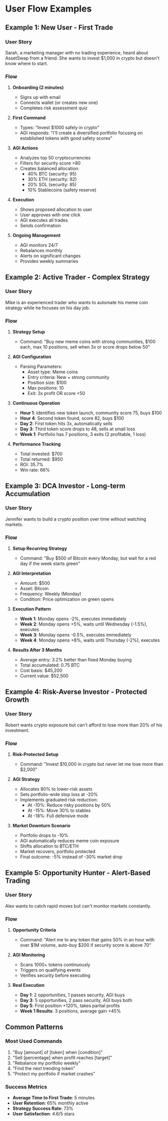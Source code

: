 # User Flow Examples

## Example 1: New User - First Trade

### User Story
Sarah, a marketing manager with no trading experience, heard about AssetSwap from a friend. She wants to invest $1,000 in crypto but doesn't know where to start.

### Flow

1. **Onboarding (2 minutes)**
   - Signs up with email
   - Connects wallet (or creates new one)
   - Completes risk assessment quiz

2. **First Command**
   - Types: "Invest $1000 safely in crypto"
   - AGI responds: "I'll create a diversified portfolio focusing on established tokens with good safety scores"

3. **AGI Actions**
   - Analyzes top 50 cryptocurrencies
   - Filters for security score >80
   - Creates balanced allocation:
     - 40% BTC (security: 95)
     - 30% ETH (security: 92)
     - 20% SOL (security: 85)
     - 10% Stablecoins (safety reserve)

4. **Execution**
   - Shows proposed allocation to user
   - User approves with one click
   - AGI executes all trades
   - Sends confirmation

5. **Ongoing Management**
   - AGI monitors 24/7
   - Rebalances monthly
   - Alerts on significant changes
   - Provides weekly summaries

## Example 2: Active Trader - Complex Strategy

### User Story
Mike is an experienced trader who wants to automate his meme coin strategy while he focuses on his day job.

### Flow

1. **Strategy Setup**
   - Command: "Buy new meme coins with strong communities, $100 each, max 10 positions, sell when 3x or score drops below 50"

2. **AGI Configuration**
   - Parsing Parameters:
     - Asset type: Meme coins
     - Entry criteria: New + strong community
     - Position size: $100
     - Max positions: 10
     - Exit: 3x profit OR score <50

3. **Continuous Operation**
   - **Hour 1**: Identifies new token launch, community score 75, buys $100
   - **Hour 4**: Second token found, score 82, buys $100
   - **Day 2**: First token hits 3x, automatically sells
   - **Day 3**: Third token score drops to 48, sells at small loss
   - **Week 1**: Portfolio has 7 positions, 3 exits (2 profitable, 1 loss)

4. **Performance Tracking**
   - Total invested: $700
   - Total returned: $950
   - ROI: 35.7%
   - Win rate: 66%

## Example 3: DCA Investor - Long-term Accumulation

### User Story
Jennifer wants to build a crypto position over time without watching markets.

### Flow

1. **Setup Recurring Strategy**
   - Command: "Buy $500 of Bitcoin every Monday, but wait for a red day if the week starts green"

2. **AGI Interpretation**
   - Amount: $500
   - Asset: Bitcoin
   - Frequency: Weekly (Monday)
   - Condition: Price optimization on green opens

3. **Execution Pattern**
   - **Week 1**: Monday opens -2%, executes immediately
   - **Week 2**: Monday opens +5%, waits until Wednesday (-1.5%), executes
   - **Week 3**: Monday opens -0.5%, executes immediately
   - **Week 4**: Monday opens +8%, waits until Thursday (-2%), executes

4. **Results After 3 Months**
   - Average entry: 3.2% better than fixed Monday buying
   - Total accumulated: 0.75 BTC
   - Cost basis: $45,200
   - Current value: $52,500

## Example 4: Risk-Averse Investor - Protected Growth

### User Story
Robert wants crypto exposure but can't afford to lose more than 20% of his investment.

### Flow

1. **Risk-Protected Setup**
   - Command: "Invest $10,000 in crypto but never let me lose more than $2,000"

2. **AGI Strategy**
   - Allocates 80% to lower-risk assets
   - Sets portfolio-wide stop loss at -20%
   - Implements graduated risk reduction:
     - At -10%: Reduce risky positions by 50%
     - At -15%: Move 30% to stables
     - At -18%: Full defensive mode

3. **Market Downturn Scenario**
   - Portfolio drops to -10%
   - AGI automatically reduces meme coin exposure
   - Shifts allocation to BTC/ETH
   - Market recovers, portfolio protected
   - Final outcome: -5% instead of -30% market drop

## Example 5: Opportunity Hunter - Alert-Based Trading

### User Story
Alex wants to catch rapid moves but can't monitor markets constantly.

### Flow

1. **Opportunity Criteria**
   - Command: "Alert me to any token that gains 50% in an hour with over $1M volume, auto-buy $200 if security score is above 70"

2. **AGI Monitoring**
   - Scans 1000+ tokens continuously
   - Triggers on qualifying events
   - Verifies security before executing

3. **Real Execution**
   - **Day 1**: 2 opportunities, 1 passes security, AGI buys
   - **Day 3**: 5 opportunities, 2 pass security, AGI buys both
   - **Day 5**: First position +120%, takes partial profits
   - **Week 1 Results**: 3 positions, average gain +45%

## Common Patterns

### Most Used Commands
1. "Buy [amount] of [token] when [condition]"
2. "Sell [percentage] when profit reaches [target]"
3. "Rebalance my portfolio weekly"
4. "Find the next trending token"
5. "Protect my portfolio if market crashes"

### Success Metrics
- **Average Time to First Trade**: 5 minutes
- **User Retention**: 65% monthly active
- **Strategy Success Rate**: 73%
- **User Satisfaction**: 4.6/5 stars